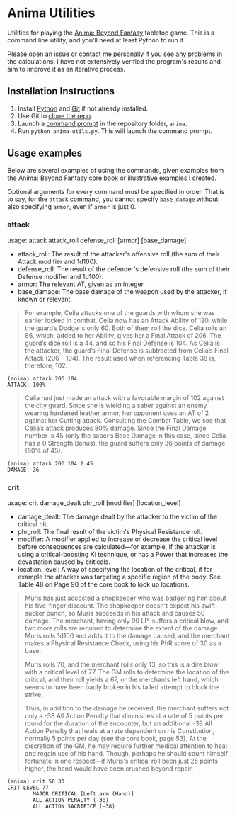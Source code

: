 # Anima Utilities

Utilities for playing the [Anima: Beyond Fantasy](https://tvtropes.org/pmwiki/pmwiki.php/TabletopGame/AnimaBeyondFantasy) tabletop game. This is a command line utility, and you'll need at least Python to run it.

Please open an issue or contact me personally if you see any problems in the calculations. I have not extensively verified the program's results and aim to improve it as an iterative process.

## Installation Instructions

1. Install [Python](https://www.python.org/) and [Git](https://git-scm.com/) if not already installed.
1. Use Git to [clone the repo](https://docs.github.com/en/free-pro-team@latest/github/creating-cloning-and-archiving-repositories/cloning-a-repository).
1. Launch a [command prompt](https://www.howtogeek.com/235101/10-ways-to-open-the-command-prompt-in-windows-10/) in the repository folder, `anima`.
1. Run `python anima-utils.py`. This will launch the command prompt.

## Usage examples

Below are several examples of using the commands, given examples from the Anima: Beyond Fantasy core book or illustrative examples I created.

Optional arguments for every command must be specified in order. That is to say, for the `attack` command, you cannot specify `base_damage` without also specifying `armor`, even if `armor` is just 0.

### attack

usage: attack attack_roll defense_roll [armor] [base_damage]
* attack_roll: The result of the attacker's offensive roll (the sum of their Attack modifier and 1d100).
* defense_roll: The result of the defender's defensive roll (the sum of their Defense modifier and 1d100).
* armor: The relevant AT, given as an integer
* base_damage: The base damage of the weapon used by the attacker, if known or relevant.

> For example, Celia attacks one of the guards with whom she was earlier locked in combat. Celia now has an Attack Ability of 120, while the guard’s Dodge is only 60. Both of them roll the dice. Celia rolls an 86, which, added to her Ability, gives her a Final Attack of 206. The guard’s dice roll is a 44, and so his Final Defense is 104. As Celia is the attacker, the guard’s Final Defense is subtracted from Celia’s Final Attack (206 – 104). The result used when referencing Table 38 is, therefore, 102.

```
(anima) attack 206 104
ATTACK: 100%
```

> Celia had just made an attack with a favorable margin of 102 against the city guard. Since she is wielding a saber against an enemy wearing hardened leather armor, her opponent uses an AT of 2 against her Cutting attack. Consulting the Combat Table, we see that Celia’s attack produces 80% damage. Since the Final Damage number is 45 (only the saber’s Base Damage in this case, since Celia has a 0 Strength Bonus), the guard suffers only 36 points of damage (80% of 45).

```
(anima) attack 206 104 2 45
DAMAGE: 36
```

### crit

usage: crit damage_dealt phr_roll [modifier] [location_level]
* damage_dealt: The damage dealt by the attacker to the victim of the critical hit.
* phr_roll: The final result of the victim's Physical Resistance roll.
* modifier: A modifier applied to increase or decrease the critical level before consequences are calculated—for example, if the attacker is using a critical-boosting Ki technique, or has a Power that increases the devastation caused by criticals.
* location_level: A way of specifying the location of the critical, if for example the attacker was targeting a specific region of the body. See Table 48 on Page 90 of the core book to look up locations.

> Muris has just accosted a shopkeeper who was badgering him about his five-finger discount. The shopkeeper doesn't expect his swift sucker punch, so Muris succeeds in his attack and causes 50 damage. The merchant, having only 90 LP, suffers a critical blow, and two more rolls are required to determine the extent of the damage. Muris rolls 1d100 and adds it to the damage caused, and the merchant makes a Physical Resistance Check, using his PhR score of 30 as a base.
> 
> Muris rolls 70, and the merchant rolls only 13, so this is a dire blow with a critical level of 77. The GM rolls to determine the location of the critical, and their roll yields a 67, or the merchants left hand, which seems to have been badly broken in his failed attempt to block the strike.
> 
> Thus, in addition to the damage he received, the merchant suffers not only a -38 All Action Penalty that diminishes at a rate of 5 points per round for the duration of the encounter, but an additional -38 All Action Penalty that heals at a rate dependent on his Constitution, normally 5 points per day (see the core book, page 53). At the discretion of the GM, he may require further medical attention to heal and regain use of his hand. Though, perhaps he should count himself fortunate in one respect—if Muris's critical roll been just 25 points higher, the hand would have been crushed beyond repair.

```
(anima) crit 50 30
CRIT LEVEL 77
        MAJOR CRITICAL [Left arm (Hand)]
        ALL ACTION PENALTY (-38)
        ALL ACTION SACRIFICE (-38)
```



